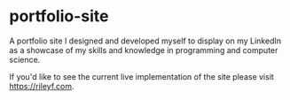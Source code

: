 # portfolio-site

A portfolio site I designed and developed myself to display on my LinkedIn as a showcase of my skills and knowledge in programming and computer science.

If you'd like to see the current live implementation of the site please visit https://rileyf.com.
